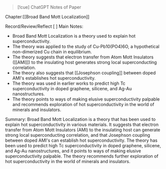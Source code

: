 >[!cue] ChatGPT Notes of Paper

Chapter:[[Broad Band Mott Localization]]

Record/Review/Reflect
[ ]
Main Notes:
- Broad Band Mott Localization is a theory used to explain hot superconductivity.
- The theory was applied to the study of Cu-Pb10(PO4)6O, a hypothetical non-dimerized Cu chain in equilibrium.
- The theory suggests that electron transfer from Atom Mott Insulators ([[AMI]]) to the insulating host generates strong local superconducting correlation.
- The theory also suggests that [[Josephson coupling]] between doped AMI's establishes hot superconductivity.
- The theory was used in earlier works to predict high Tc superconductivity in doped graphene, silicene, and Ag-Au nanostructures.
- The theory points to ways of making elusive superconductivity palpable and recommends exploration of hot superconductivity in the world of minerals and insulators.

Summary:
Broad Band Mott Localization is a theory that has been used to explain hot superconductivity in various materials. It suggests that electron transfer from Atom Mott Insulators (AMI) to the insulating host can generate strong local superconducting correlation, and that Josephson coupling between doped AMI's can establish hot superconductivity. The theory has been used to predict high Tc superconductivity in doped graphene, silicene, and Ag-Au nanostructures, and it points to ways of making elusive superconductivity palpable. The theory recommends further exploration of hot superconductivity in the world of minerals and insulators.

